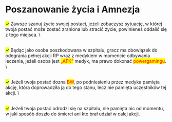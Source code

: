 # Poszanowanie życia i Amnezja

<mark style="color:green;">**✓**</mark> Zawsze szanuj życie swojej postaci, jeżeli zobaczysz sytuację, w której twoja postać może zostać zraniona lub stracić życie, powinieneś&#x20;oddalić się z tego miejsca.\
\
<mark style="color:green;">**✓**</mark> Będąc jako osoba poszkodowana w szpitalu, gracz ma obowiązek do odegrania pełnej akcji RP wraz z medykiem w momencie odbywania&#x20;leczenia, jeżeli osoba jest <mark style="color:red;">„AFK”</mark> medyk, ma prawo dokonać <mark style="color:red;">powergamingu</mark>.\
\
<mark style="color:green;">**✓**</mark> Jeżeli twoja postać dozna <mark style="color:red;">BW</mark>, po podniesieniu przez medyka pamięta akcję, która doprowadziła ją do tego stanu, lecz nie pamięta&#x20;uczestników tej akcji.\
\
<mark style="color:green;">**✓**</mark> Jeżeli twoja postać odrodzi się na szpitalu, nie pamięta nic od momentu, w jaki sposób doszło do śmierci ani kto brał udział w całej akcji.
